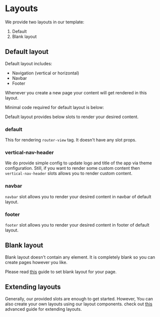 # Layouts

We provide two layouts in our template:

1. Default
2. Blank layout

## Default layout

Default layout includes:

- Navigation (vertical or horizontal)
- Navbar
- Footer

Whenever you create a new page your content will get rendered in this layout.

Minimal code required for default layout is below:

<!-- TODO: Add code snippet for default layout  -->

Default layout provides below slots to render your desired content.

### default

This for rendering `router-view` tag. It doesn't have any slot props.

### vertical-nav-header

<!-- TODO: Add theme configuration page link -->
<!-- TODO: Add image here just like vuexy docs -->
<!-- TODO: Add code snippet here just like vuexy docs -->

We do provide simple config to update logo and title of the app via theme configuration. Still, if you want to render some custom content then `vertical-nav-header` slots allows you to render custom content.

### navbar

`navbar` slot allows you to render your desired content in navbar of default layout.

<!-- TODO: Add image here just like vuexy docs -->
<!-- TODO: Add code snippet here just like vuexy docs -->

### footer

`footer` slot allows you to render your desired content in footer of default layout.

<!-- TODO: Add image here just like vuexy docs -->
<!-- TODO: Add code snippet here just like vuexy docs -->

## Blank layout

Blank layout doesn't contain any element. It is completely blank so you can create pages however you like.

Please read [this](/beginner-guide/how-to-create-a-new-page.md#using-different-layout) guide to set blank layout for your page.

## Extending layouts

Generally, our provided slots are enough to get started. However, You can also create your own layouts using our layout components. check out [this](#) advanced guide for extending layouts.
